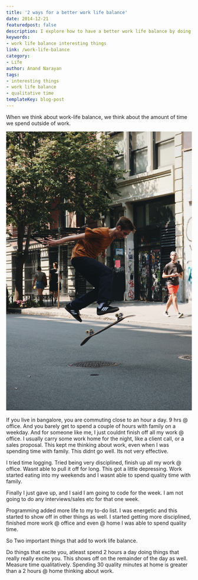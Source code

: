 ```yaml
---
title: '2 ways for a better work life balance'
date: 2014-12-21
featuredpost: false
description: I explore how to have a better work life balance by doing things that excite you and measuring time qualitatively
keywords:
- work life balance interesting things
link: /work-life-balance
category:
- Life
author: Anand Narayan
tags:
- interesting things
- work life balance
- qualitative time
templateKey: blog-post
---
```

When we think about work-life balance, we think about the amount of time we spend outside of work.

![Work-Life-Balance](./images/work-life-balance.jpeg)

If you live in bangalore, you are commuting close to an hour a day. 9 hrs @ office. And you barely get to spend a couple of hours with family on a weekday. And for someone like me, I just couldnt finish off all my work @ office. I usually carry some work home for the night, like a client call, or a sales proposal. This kept me thinking about work, even when I was spending time with family. This didnt go well. Its not very effective.

I tried time logging. Tried being very disciplined, finish up all my work @ office. Wasnt able to pull it off for long. This got a little depressing. Work started eating into my weekends and I wasnt able to spend quality time with family.

Finally I just gave up, and I said I am going to code for the week. I am not going to do any interviews/sales etc for that one week.

Programming added more life to my to-do list. I was energetic and this started to show off in other things as well. I started getting more disciplined, finished more work @ office and even @ home I was able to spend quality time.

So Two important things that add to work life balance.

Do things that excite you, atleast spend 2 hours a day doing things that really really excite you. This shows off on the remainder of the day as well.
Measure time qualitatively. Spending 30 quality minutes at home is greater than a 2 hours @ home thinking about work.
